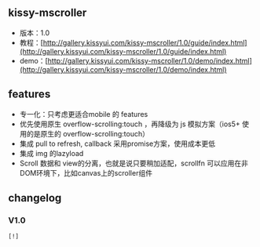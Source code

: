 ## kissy-mscroller

* 版本：1.0
* 教程：[http://gallery.kissyui.com/kissy-mscroller/1.0/guide/index.html](http://gallery.kissyui.com/kissy-mscroller/1.0/guide/index.html)
* demo：[http://gallery.kissyui.com/kissy-mscroller/1.0/demo/index.html](http://gallery.kissyui.com/kissy-mscroller/1.0/demo/index.html)

## features

* 专一化：只考虑更适合mobile 的 features
* 优先使用原生 overflow-scrolling:touch ，再降级为 js 模拟方案（ios5+ 使用的是原生的 overflow-scrolling:touch）
* 集成 pull to refresh, callback 采用promise方案，使用成本更低
* 集成 img 的lazyload
* Scroll 数据和 view的分离，也就是说只要稍加适配，scrollfn 可以应用在非DOM环境下，比如canvas上的scroller组件


## changelog

### V1.0

    [!]


